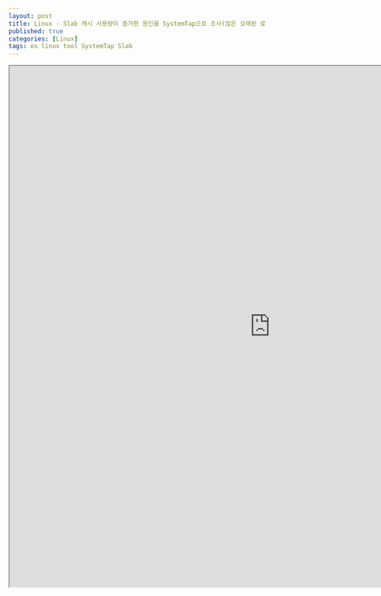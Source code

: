 ```yaml
---
layout: post
title: Linux - Slab 캐시 사용량이 증가한 원인을 SystemTap으로 조사(많은 오래된 로그 파일이 문제)
published: true
categories: [Linux]
tags: os linux tool SystemTap Slab
---
```

<iframe width="1024" height="1024" src="https://docs.google.com/document/d/e/2PACX-1vRuMkPOv6JZAypsef5TU0q_PaQKScDeruWp-hugz5DBpdvh0amUfSkQM0smp3hRM4s8n3HLuQjnf2O8/pub?embedded=true"></iframe>  
    
